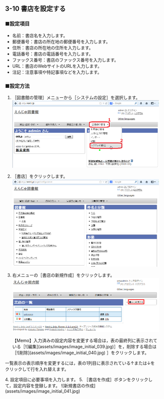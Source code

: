 3-10 書店を設定する
-------------------

### ■設定項目

* 名前：書店名を入力します。
* 郵便番号：書店の所在地の郵便番号を入力します。
* 住所：書店の所在地の住所を入力します。
* 電話番号：書店の電話番号を入力します。
* ファックス番号：書店のファックス番号を入力します。
* URL：書店のWebサイトのURLを入力します。
* 注記：注意事項や特記事項などを入力します。

### ■設定方法

1. ［図書館の管理］メニューから［システムの設定］を選択します。  
   ![システムの設定](assets/images/image_system_setup.png)
2. ［書店］をクリックします。  
   ![書店の設定](assets/images/image_system_setup_library.png)
3. 右メニューの［書店の新規作成］をクリックします。  
   ![書店の新規作成](assets/images/image_initial_038.png)

   <div class="alert alert-info" markdown="1">
   【Memo】入力済みの設定内容を変更する場合は，表の最終列に表示されている［![編集](assets/images/image_initial_039.jpg)］を，削除する場合は［![削除](assets/images/image_initial_040.jpg) ］をクリックします。
一覧表示の表示順序を変更するには，表の1列目に表示されている↑または↓をクリックして行を入れ替えます。
   </div>
4. 設定項目に必要事項を入力します。
5. ［書店を作成］ボタンをクリックして，設定内容を登録します。  
   ![新規書店の作成](assets/images/image_initial_041.jpg)

